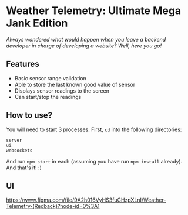 # Weather Telemetry: Ultimate Mega Jank Edition

*Always wondered what would happen when you leave a backend developer in charge of developing a website? Well, here you go!*

## Features
- Basic sensor range validation
- Able to store the last known good value of sensor
- Displays sensor readings to the screen
- Can start/stop the readings

## How to use?
You will need to start 3 processes. First, `cd` into the following directories:
```
server
ui
websockets
```
And run `npm start` in each (assuming you have run `npm install` already). And that's it! :)

## UI
https://www.figma.com/file/9A2h016VyHS3fuCHzpXLnI/Weather-Telemetry-(Redback)?node-id=0%3A1